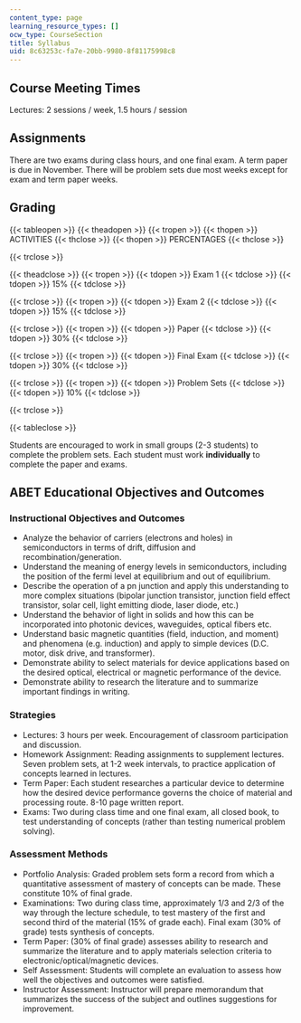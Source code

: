 ```yaml
---
content_type: page
learning_resource_types: []
ocw_type: CourseSection
title: Syllabus
uid: 8c63253c-fa7e-20bb-9980-8f81175998c8
---
```


Course Meeting Times
--------------------

Lectures: 2 sessions / week, 1.5 hours / session

Assignments
-----------

There are two exams during class hours, and one final exam. A term paper is due in November. There will be problem sets due most weeks except for exam and term paper weeks.

Grading
-------

  

{{< tableopen >}}
{{< theadopen >}}
{{< tropen >}}
{{< thopen >}}
ACTIVITIES
{{< thclose >}}
{{< thopen >}}
PERCENTAGES
{{< thclose >}}

{{< trclose >}}

{{< theadclose >}}
{{< tropen >}}
{{< tdopen >}}
Exam 1
{{< tdclose >}}
{{< tdopen >}}
15%
{{< tdclose >}}

{{< trclose >}}
{{< tropen >}}
{{< tdopen >}}
Exam 2
{{< tdclose >}}
{{< tdopen >}}
15%
{{< tdclose >}}

{{< trclose >}}
{{< tropen >}}
{{< tdopen >}}
Paper
{{< tdclose >}}
{{< tdopen >}}
30%
{{< tdclose >}}

{{< trclose >}}
{{< tropen >}}
{{< tdopen >}}
Final Exam
{{< tdclose >}}
{{< tdopen >}}
30%
{{< tdclose >}}

{{< trclose >}}
{{< tropen >}}
{{< tdopen >}}
Problem Sets
{{< tdclose >}}
{{< tdopen >}}
10%
{{< tdclose >}}

{{< trclose >}}

{{< tableclose >}}

  

Students are encouraged to work in small groups (2-3 students) to complete the problem sets. Each student must work **individually** to complete the paper and exams.

ABET Educational Objectives and Outcomes
----------------------------------------

### Instructional Objectives and Outcomes

*   Analyze the behavior of carriers (electrons and holes) in semiconductors in terms of drift, diffusion and recombination/generation.
*   Understand the meaning of energy levels in semiconductors, including the position of the fermi level at equilibrium and out of equilibrium.
*   Describe the operation of a pn junction and apply this understanding to more complex situations (bipolar junction transistor, junction field effect transistor, solar cell, light emitting diode, laser diode, etc.)
*   Understand the behavior of light in solids and how this can be incorporated into photonic devices, waveguides, optical fibers etc.
*   Understand basic magnetic quantities (field, induction, and moment) and phenomena (e.g. induction) and apply to simple devices (D.C. motor, disk drive, and transformer).
*   Demonstrate ability to select materials for device applications based on the desired optical, electrical or magnetic performance of the device.
*   Demonstrate ability to research the literature and to summarize important findings in writing.

### Strategies

*   Lectures: 3 hours per week. Encouragement of classroom participation and discussion.
*   Homework Assignment: Reading assignments to supplement lectures. Seven problem sets, at 1-2 week intervals, to practice application of concepts learned in lectures.
*   Term Paper: Each student researches a particular device to determine how the desired device performance governs the choice of material and processing route. 8-10 page written report.
*   Exams: Two during class time and one final exam, all closed book, to test understanding of concepts (rather than testing numerical problem solving).

### Assessment Methods

*   Portfolio Analysis: Graded problem sets form a record from which a quantitative assessment of mastery of concepts can be made. These constitute 10% of final grade.
*   Examinations: Two during class time, approximately 1/3 and 2/3 of the way through the lecture schedule, to test mastery of the first and second third of the material (15% of grade each). Final exam (30% of grade) tests synthesis of concepts.
*   Term Paper: (30% of final grade) assesses ability to research and summarize the literature and to apply materials selection criteria to electronic/optical/magnetic devices.
*   Self Assessment: Students will complete an evaluation to assess how well the objectives and outcomes were satisfied.
*   Instructor Assessment: Instructor will prepare memorandum that summarizes the success of the subject and outlines suggestions for improvement.